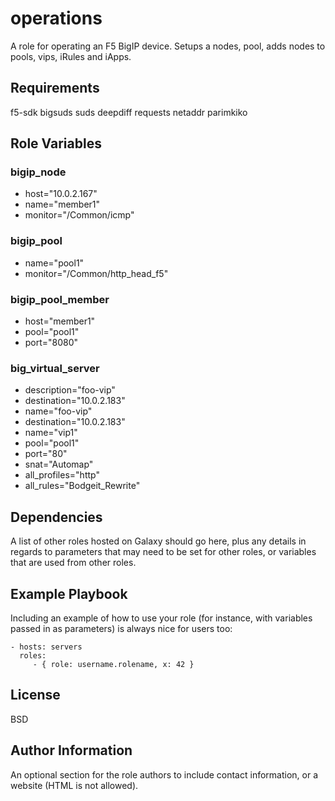 operations
=========

A role for operating an F5 BigIP device. Setups a nodes, pool, adds nodes to pools, vips, iRules and iApps.

Requirements
------------

f5-sdk
bigsuds
suds
deepdiff
requests
netaddr
parimkiko

Role Variables
--------------
### bigip_node
* host="10.0.2.167"
* name="member1"
* monitor="/Common/icmp"

### bigip_pool
* name="pool1"
* monitor="/Common/http_head_f5"

### bigip_pool_member
* host="member1"
* pool="pool1"
* port="8080"

### big_virtual_server
* description="foo-vip"
* destination="10.0.2.183"
* name="foo-vip"
* destination="10.0.2.183"
* name="vip1"
* pool="pool1"
* port="80"
* snat="Automap"
* all_profiles="http"
* all_rules="Bodgeit_Rewrite"

Dependencies
------------

A list of other roles hosted on Galaxy should go here, plus any details in regards to parameters that may need to be set for other roles, or variables that are used from other roles.

Example Playbook
----------------

Including an example of how to use your role (for instance, with variables passed in as parameters) is always nice for users too:

    - hosts: servers
      roles:
         - { role: username.rolename, x: 42 }

License
-------

BSD

Author Information
------------------

An optional section for the role authors to include contact information, or a website (HTML is not allowed).
